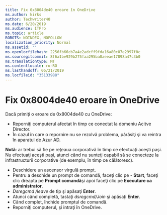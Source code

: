 ```yaml
---
title: Fix 0x8004de40 eroare în OneDrive
ms.author: kirks
author: Techwriter40
ms.date: 6/20/2019
ms.audience: ITPro
ms.topic: article
ROBOTS: NOINDEX, NOFOLLOW
localization_priority: Normal
ms.assetid: ''
ms.openlocfilehash: 2256fb66cb7a4e2adcff9fda16a80c87e2997f0c
ms.sourcegitcommit: 8f6a1be929b275faa295ba8aeeae17898a47c3b0
ms.translationtype: MT
ms.contentlocale: ro-RO
ms.lasthandoff: 06/21/2019
ms.locfileid: "35133988"
---
```

# <a name="fix-0x8004de40-error-in-onedrive"></a>Fix 0x8004de40 eroare în OneDrive

Dacă primiţi o eroare de 0x8004de40 cu OneDrive:

- Reporniţi computerul afectat în timp ce conectat la domeniu Acitve Director.
- În cazul în care o repornire nu se rezolvă problema, părăsiţi şi va reintra în aparatul de Azur AD. 

**Notă**: ar trebui să fie pe reţeaua corporativă în timp ce efectuaţi aceşti paşi. Nu efectuaţi aceşti paşi, atunci când nu sunteţi capabil să se conecteze la infrastructurii corporative (de exemplu, în timp ce călătoresc). 

- Deschidere un ascensor virgulă prompt. 
- Pentru a deschide un prompt de comandă, faceţi clic pe - **Start**, faceţi clic dreapta pe **Prompt comandă**şi apoi faceţi clic pe **Executare ca administrator**.
- *Dsregcmd /leave* de tip şi apăsaţi **Enter**.
- Atunci când completă, tastaţi *dsregcmd/Join* şi apăsaţi **Enter**.
- Când complet, închide promptul de comandă.
- Reporniţi computerul, şi intraţi în OneDrive.